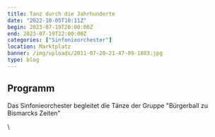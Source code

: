 ```yaml
---
title: Tanz durch die Jahrhunderte
date: "2022-10-05T10:11Z"
begin: 2023-07-19T20:00:00Z
end: 2023-07-19T22:00:00Z
categories: ["Sinfonieorchester"]
location: Marktplatz
banner: /img/uploads/2011-07-20-21-47-09-1883.jpg
type: blog
---
```

## Programm

<p>Das Sinfonieorchester begleitet die T&auml;nze der Gruppe &quot;B&uuml;rgerball zu Bismarcks Zeiten&quot;</p>
\
